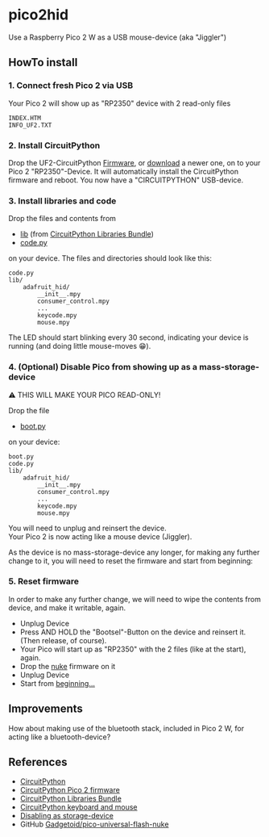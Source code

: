 # pico2hid
Use a Raspberry Pico 2 W as a USB mouse-device (aka "Jiggler")

## HowTo install
### 1. Connect fresh Pico 2 via USB
Your Pico 2 will show up as "RP2350" device with 2 read-only files
```
INDEX.HTM
INFO_UF2.TXT
```
### 2. Install CircuitPython
Drop the UF2-CircuitPython [Firmware](firmwares/adafruit-circuitpython-raspberry_pi_pico2_w-de_DE-9.2.1.uf2), 
or [download](https://circuitpython.org/board/raspberry_pi_pico2_w/) a newer one, 
on to your Pico 2 "RP2350"-Device. It will automatically install the CircuitPython firmware and reboot.
You now have a "CIRCUITPYTHON" USB-device.

### 3. Install libraries and code
Drop the files and contents from
- [lib](lib) (from [CircuitPython Libraries Bundle](https://circuitpython.org/libraries))
- [code.py](code.py)
  
on your device. The files and directories should look like this:  
````
code.py
lib/
    adafruit_hid/
        __init__.mpy
        consumer_control.mpy
        ...
        keycode.mpy
        mouse.mpy
````
The LED should start blinking every 30 second, indicating your device is running (and doing little mouse-moves 😁).
### 4. (Optional) Disable Pico from showing up as a mass-storage-device
⚠️ THIS WILL MAKE YOUR PICO READ-ONLY!  

Drop the file
- [boot.py](boot.py)

on your device:
````
boot.py
code.py
lib/
    adafruit_hid/
        __init__.mpy
        consumer_control.mpy
        ...
        keycode.mpy
        mouse.mpy
````
You will need to unplug and reinsert the device.  
Your Pico 2 is now acting like a mouse device (Jiggler).

As the device is no mass-storage-device any longer, for making any further change to it, you will need to reset the firmware and start from beginning:

### 5. Reset firmware
In order to make any further change, we will need to wipe the contents from device, and make it writable, again. 
- Unplug Device
- Press AND HOLD the "Bootsel"-Button on the device and reinsert it. (Then release, of course).
- Your Pico will start up as "RP2350" with the 2 files (like at the start), again.
- Drop the [nuke](firmwares/universal_flash_nuke.uf2) firmware on it
- Unplug Device
- Start from [beginning...](#1-connect-fresh-pico-2-via-usb)

## Improvements
How about making use of the bluetooth stack, included in Pico 2 W, for acting like a bluetooth-device?

## References
- [CircuitPython](https://circuitpython.org)
- [CircuitPython Pico 2 firmware](https://circuitpython.org/board/raspberry_pi_pico2_w/)
- [CircuitPython Libraries Bundle](https://circuitpython.org/libraries)
- [CircuitPython keyboard and mouse](https://learn.adafruit.com/circuitpython-essentials/circuitpython-hid-keyboard-and-mouse)
- [Disabling as storage-device](https://learn.adafruit.com/customizing-usb-devices-in-circuitpython/circuitpy-midi-serial#circuitpy-mass-storage-device-3096583)
- GitHub [Gadgetoid/pico-universal-flash-nuke](https://github.com/Gadgetoid/pico-universal-flash-nuke?tab=readme-ov-file)